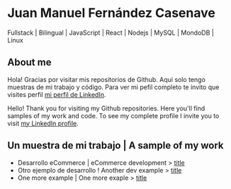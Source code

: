 # Juan Manuel Fernández Casenave
Fullstack | Bilingual | JavaScript | React | Nodejs | MySQL | MondoDB | Linux
## About me
Hola! Gracias por visitar mis repositorios de Github. Aquí solo tengo muestras de mi trabajo y código. Para ver mi pefil completo te invito que visites perfil [mi perfil de LinkedIn](https://www.linkedin.com/in/juan-m-fernandez-casenave/).

Hello! Thank you for visiting my Github repositories. Here you'll find samples of my work and code. To see my complete profile I invite you to visit [my LinkedIn profile](https://www.linkedin.com/in/juan-m-fernandez-casenave/).

## Un muestra de mi trabajo | A sample of my work
- Desarrollo eCommerce | eCommerce development > [title](https://www.example.com)
- Otro ejemplo de desarrollo ! Another dev example > [title](https://www.example.com)
- One more example | One more exaple > [title](https://www.example.com)
